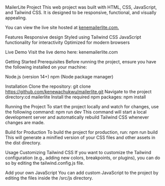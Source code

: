 MailerLite Project
This web project was built with HTML, CSS, JavaScript, and Tailwind CSS. 
It is designed to be responsive, functional, and visually appealing.

You can view the live site hosted at
[kenemailerlite.com.](https://kenemailerlite.netlify.app/)

Features
Responsive design
Styled using Tailwind CSS
JavaScript functionality for interactivity
Optimized for modern browsers


Live Demo
Visit the live demo here: kenemailerlite.com



Getting Started
Prerequisites
Before running the project, ensure you have the following installed on your machine:

Node.js (version 14+)
npm (Node package manager)

Installation
Clone the repository: git clone https://github.com/kenewachukwu/mailerlite.git
Navigate to the project directory:cd mailerlite
Install the required npm packages: npm install


Running the Project
To start the project locally and watch for changes, use the following command: npm run dev
This command will start a local development server and automatically rebuild Tailwind CSS whenever changes are made.

Build for Production
To build the project for production, run: npm run build
This will generate a minified version of your CSS files and other assets in the dist directory.

Usage
Customizing Tailwind CSS
If you want to customize the Tailwind configuration (e.g., adding new colors, breakpoints, or plugins), you can do so by editing the tailwind.config.js file.

Add your own JavaScript
You can add custom JavaScript to the project by editing the files inside the /src/js directory.



